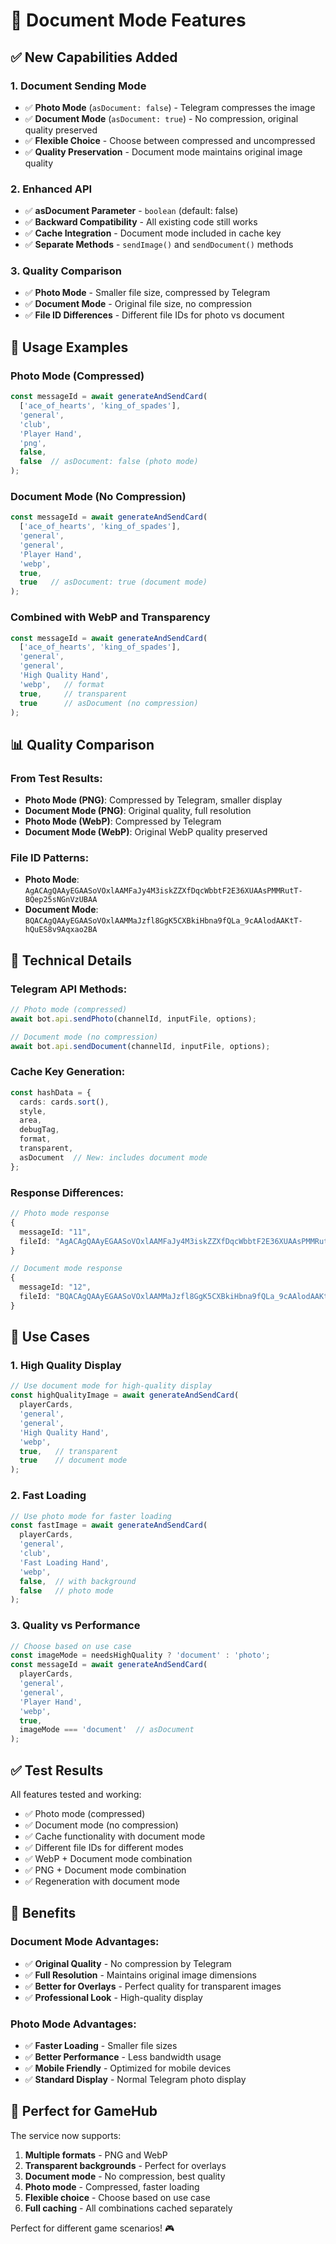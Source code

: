 # 📄 Document Mode Features

## ✅ New Capabilities Added

### 1. **Document Sending Mode**
- ✅ **Photo Mode** (`asDocument: false`) - Telegram compresses the image
- ✅ **Document Mode** (`asDocument: true`) - No compression, original quality preserved
- ✅ **Flexible Choice** - Choose between compressed and uncompressed
- ✅ **Quality Preservation** - Document mode maintains original image quality

### 2. **Enhanced API**
- ✅ **asDocument Parameter** - `boolean` (default: false)
- ✅ **Backward Compatibility** - All existing code still works
- ✅ **Cache Integration** - Document mode included in cache key
- ✅ **Separate Methods** - `sendImage()` and `sendDocument()` methods

### 3. **Quality Comparison**
- ✅ **Photo Mode** - Smaller file size, compressed by Telegram
- ✅ **Document Mode** - Original file size, no compression
- ✅ **File ID Differences** - Different file IDs for photo vs document

## 🎯 Usage Examples

### Photo Mode (Compressed)
```typescript
const messageId = await generateAndSendCard(
  ['ace_of_hearts', 'king_of_spades'],
  'general',
  'club',
  'Player Hand',
  'png',
  false,
  false  // asDocument: false (photo mode)
);
```

### Document Mode (No Compression)
```typescript
const messageId = await generateAndSendCard(
  ['ace_of_hearts', 'king_of_spades'],
  'general',
  'general',
  'Player Hand',
  'webp',
  true,
  true   // asDocument: true (document mode)
);
```

### Combined with WebP and Transparency
```typescript
const messageId = await generateAndSendCard(
  ['ace_of_hearts', 'king_of_spades'],
  'general',
  'general',
  'High Quality Hand',
  'webp',   // format
  true,     // transparent
  true      // asDocument (no compression)
);
```

## 📊 Quality Comparison

### From Test Results:
- **Photo Mode (PNG)**: Compressed by Telegram, smaller display
- **Document Mode (PNG)**: Original quality, full resolution
- **Photo Mode (WebP)**: Compressed by Telegram
- **Document Mode (WebP)**: Original WebP quality preserved

### File ID Patterns:
- **Photo Mode**: `AgACAgQAAyEGAASoVOxlAAMFaJy4M3iskZZXfDqcWbbtF2E36XUAAsPMMRutT-BQep25sNGnVzUBAA`
- **Document Mode**: `BQACAgQAAyEGAASoVOxlAAMMaJzfl8GgK5CXBkiHbna9fQLa_9cAAlodAAKtT-hQuES8v9Aqxao2BA`

## 🔧 Technical Details

### Telegram API Methods:
```typescript
// Photo mode (compressed)
await bot.api.sendPhoto(channelId, inputFile, options);

// Document mode (no compression)
await bot.api.sendDocument(channelId, inputFile, options);
```

### Cache Key Generation:
```typescript
const hashData = {
  cards: cards.sort(),
  style,
  area,
  debugTag,
  format,
  transparent,
  asDocument  // New: includes document mode
};
```

### Response Differences:
```typescript
// Photo mode response
{
  messageId: "11",
  fileId: "AgACAgQAAyEGAASoVOxlAAMFaJy4M3iskZZXfDqcWbbtF2E36XUAAsPMMRutT-BQep25sNGnVzUBAA"
}

// Document mode response
{
  messageId: "12",
  fileId: "BQACAgQAAyEGAASoVOxlAAMMaJzfl8GgK5CXBkiHbna9fQLa_9cAAlodAAKtT-hQuES8v9Aqxao2BA"
}
```

## 🎨 Use Cases

### 1. **High Quality Display**
```typescript
// Use document mode for high-quality display
const highQualityImage = await generateAndSendCard(
  playerCards,
  'general',
  'general',
  'High Quality Hand',
  'webp',
  true,   // transparent
  true    // document mode
);
```

### 2. **Fast Loading**
```typescript
// Use photo mode for faster loading
const fastImage = await generateAndSendCard(
  playerCards,
  'general',
  'club',
  'Fast Loading Hand',
  'webp',
  false,  // with background
  false   // photo mode
);
```

### 3. **Quality vs Performance**
```typescript
// Choose based on use case
const imageMode = needsHighQuality ? 'document' : 'photo';
const messageId = await generateAndSendCard(
  playerCards,
  'general',
  'general',
  'Player Hand',
  'webp',
  true,
  imageMode === 'document'  // asDocument
);
```

## ✅ Test Results

All features tested and working:
- ✅ Photo mode (compressed)
- ✅ Document mode (no compression)
- ✅ Cache functionality with document mode
- ✅ Different file IDs for different modes
- ✅ WebP + Document mode combination
- ✅ PNG + Document mode combination
- ✅ Regeneration with document mode

## 🚀 Benefits

### Document Mode Advantages:
- ✅ **Original Quality** - No compression by Telegram
- ✅ **Full Resolution** - Maintains original image dimensions
- ✅ **Better for Overlays** - Perfect quality for transparent images
- ✅ **Professional Look** - High-quality display

### Photo Mode Advantages:
- ✅ **Faster Loading** - Smaller file sizes
- ✅ **Better Performance** - Less bandwidth usage
- ✅ **Mobile Friendly** - Optimized for mobile devices
- ✅ **Standard Display** - Normal Telegram photo display

## 🎯 Perfect for GameHub

The service now supports:
1. **Multiple formats** - PNG and WebP
2. **Transparent backgrounds** - Perfect for overlays
3. **Document mode** - No compression, best quality
4. **Photo mode** - Compressed, faster loading
5. **Flexible choice** - Choose based on use case
6. **Full caching** - All combinations cached separately

Perfect for different game scenarios! 🎮
